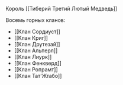 
Король [[Тиберий Третий Лютый Медведь]]

Восемь горных кланов: 
* [[Клан Сордиуст]]
* [[Клан Криг]]
* [[Клан Друтезай]]
* [[Клан Альперл]]
* [[Клан Лиурк]] 
* [[Клан Фенкверд]]
* [[Клан Ропрамт]]
* [[Клан Тат'Жтабо]]
